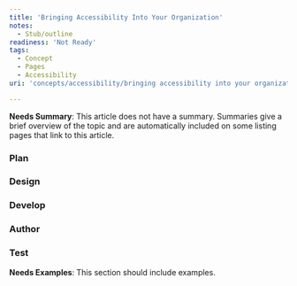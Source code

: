 ```yaml
---
title: 'Bringing Accessibility Into Your Organization'
notes:
  - Stub/outline
readiness: 'Not Ready'
tags:
  - Concept
  - Pages
  - Accessibility
uri: 'concepts/accessibility/bringing accessibility into your organization'

---
```

**Needs Summary**: This article does not have a summary. Summaries give a brief overview of the topic and are automatically included on some listing pages that link to this article.

### Plan

### Design

### Develop

### Author

### Test

**Needs Examples**: This section should include examples.


